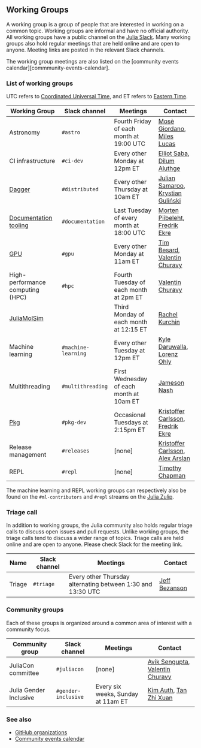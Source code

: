 ## Working Groups

A working group is a group of people that are interested in working on a common
topic. Working groups are informal and have no official authority. All working
groups have a public channel on the [Julia Slack][slack]. Many working groups
also hold regular meetings that are held online and are open to anyone. Meeting
links are posted in the relevant Slack channels.

The working group meetings are also listed on the
[community events calendar][commmunity-events-calendar].

### List of working groups

UTC refers to [Coordinated Universal Time](https://en.wikipedia.org/wiki/Coordinated_Universal_Time), and ET refers to [Eastern Time](https://en.wikipedia.org/wiki/Eastern_Time_Zone).

| Working Group                    | Slack channel       | Meetings                                 | Contact                                                                  |
| -------------------------------- | ------------------- | ---------------------------------------- | ------------------------------------------------------------------------ |
| Astronomy                        | `#astro`            | Fourth Friday of each month at 19:00 UTC | [Mosè Giordano][Mosè-Giordano], [Miles Lucas][Miles-Lucas]               |
| CI infrastructure                | `#ci-dev`           | Every other Monday at 12pm ET             | [Elliot Saba][Elliot-Saba], [Dilum Aluthge][Dilum-Aluthge]              |
| [Dagger][dagger]                 | `#distributed`      | Every other Thursday at 10am ET          | [Julian Samaroo][Julian-Samaroo], [Krystian Guliński][Krystian-Guliński] |
| [Documentation tooling][wg-docs] | `#documentation`    | Last Tuesday of every month at 18:00 UTC | [Morten Piibeleht][Morten-Piibeleht], [Fredrik Ekre][Fredrik-Ekre]       |
| [GPU][gpu]                       | `#gpu`              | Every other Monday at 11am ET            | [Tim Besard][Tim-Besard], [Valentin Churavy][Valentin-Churavy]           |
| High-performance computing (HPC) | `#hpc`              | Fourth Tuesday of each month at 2pm ET   | [Valentin Churavy][Valentin-Churavy]                                     |
| [JuliaMolSim]                    |                     | Third Monday of each month at 12:15 ET   | [Rachel Kurchin][Rachel-Kurchin]                                         |
| Machine learning                 | `#machine-learning` | Every other Tuesday at 12pm ET           | [Kyle Daruwalla][Kyle-Daruwalla], [Lorenz Ohly][Lorenz-Ohly]             |
| Multithreading                   | `#multithreading`   | First Wednesday of each month at 10am ET | [Jameson Nash][Jameson-Nash]                                             |
| [Pkg][pkg]                       | `#pkg-dev`          | Occasional Tuesdays at 2:15pm ET         | [Kristoffer Carlsson][Kristoffer-Carlsson], [Fredrik Ekre][Fredrik-Ekre] |
| Release management               | `#releases`         | [none]                                   | [Kristoffer Carlsson][Kristoffer-Carlsson], [Alex Arslan][Alex-Arslan]   |
| REPL                             | `#repl`             | [none]                                   | [Timothy Chapman][Timothy Chapman]                                       |

The machine learning and REPL working groups can respectively also be found on
the `#ml-contributors` and `#repl` streams on the [Julia Zulip][zulip].

[dagger]: https://github.com/JuliaParallel/Dagger.jl
[wg-docs]: https://github.com/JuliaDocs
[gpu]: https://github.com/JuliaGPU
[pkg]: https://github.com/JuliaLang/Pkg.jl
[JuliaMolSim]: https://juliamolsim.org

### Triage call

In addition to working groups, the Julia community also holds regular triage calls
to discuss open issues and pull requests. Unlike working groups, the triage calls
tend to discuss a wider range of topics. Triage calls are held online and are open
to anyone. Please check Slack for the meeting link.

| Name    | Slack channel | Meetings                          | Contact                        |
| ------- | ------------- | --------------------------------- | ------------------------------ |
| Triage  | `#triage`     | Every other Thursday alternating between 1:30 and 13:30 UTC | [Jeff Bezanson][Jeff-Bezanson] |

### Community groups

Each of these groups is organized around a common area of interest with a community focus.

| Community group        | Slack channel       | Meetings                            | Contact                                                              |
| ---------------------- | ------------------- | ----------------------------------- | -------------------------------------------------------------------- |
| JuliaCon committee     | `#juliacon`         | [none]                              | [Avik Sengupta][Avik-Sengupta], [Valentin Churavy][Valentin-Churavy] |
| Julia Gender Inclusive | `#gender-inclusive` | Every six weeks, Sunday at 11am ET  | [Kim Auth][Kim-Auth], [Tan Zhi Xuan][Tan-Zhi-Xuan]     |

### See also

- [GitHub organizations][github-orgs]
- [Community events calendar][community-events-calendar]

[community-events-calendar]: /community/#events
[github-orgs]: /community/organizations/
[slack]: /slack
[zulip]: https://julialang.zulipchat.com/

[Alex-Arslan]: https://github.com/ararslan
[Avik-Sengupta]: https://github.com/aviks
[Dilum-Aluthge]: https://github.com/DilumAluthge
[Elliot-Saba]: https://github.com/staticfloat
[Fredrik-Ekre]: https://github.com/fredrikekre
[Jameson-Nash]: https://github.com/vtjnash
[Jeff-Bezanson]: https://github.com/JeffBezanson
[Julian-Samaroo]: https://github.com/jpsamaroo
[Kristoffer-Carlsson]: https://github.com/KristofferC
[Krystian-Guliński]: https://github.com/krynju
[Kyle-Daruwalla]: https://github.com/darsnack
[Lorenz-Ohly]: https://github.com/lorenzoh
[Miles-Lucas]: https://github.com/mileslucas
[Morten-Piibeleht]: https://github.com/mortenpi
[Mosè-Giordano]: https://github.com/giordano
[Tim-Besard]: https://github.com/maleadt
[Valentin-Churavy]: https://github.com/vchuravy
[Kim-Auth]: https://github.com/kimauth
[Tan-Zhi-Xuan]: https://github.com/ztangent
[Timothy Chapman]: https://github.com/tecosaur
[Rachel-Kurchin]: https://github.com/rkurchin
